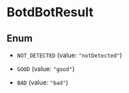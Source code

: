 

# BotdBotResult

## Enum


* `NOT_DETECTED` (value: `"notDetected"`)

* `GOOD` (value: `"good"`)

* `BAD` (value: `"bad"`)



